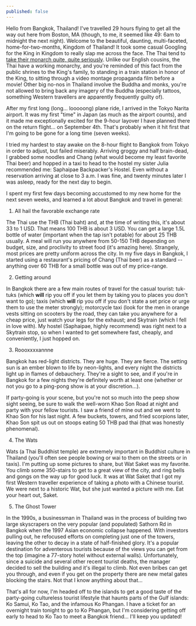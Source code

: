 ```yaml
---
published: false
---
```




Hello from Bangkok, Thailand! I've travelled 29 hours flying to get all the way out here from Boston, MA (though, to me, it seemed like 49: 6am to midnight the next night). Welcome to the beautiful, daunting, multi-faceted, home-for-two-months, Kingdom of Thailand! It took some casual Googling for the King in Kingdom to really slap me across the face. The Thai tend to [take their monarch quite, quite seriously](http://goseasia.about.com/od/thaipeopleculture/a/lesemajeste.htm). Unlike our English cousins, the Thai have a working monarchy, and you're reminded of this fact from the public shrines to the King's family, to standing in a train station in honor of the King, to sitting through a video montage propaganda film before a movie! Other big no-nos in Thailand involve the Buddha and monks, you're not allowed to bring back any imagery of the Buddha (especially tattoos, something Western travellers are apparently frequently guilty of).

After my first long (long... looooong) plane ride, I arrived in the Tokyo Narita airport. It was my first "time" in Japan (as much as the airport counts), and it made me exceptionally excited for the 9-hour layover I have planned there on the return flight... on September 4th. That's probably when it hit first that I'm going to be gone for a long time (seven weeks). 

I tried my hardest to stay awake on the 8-hour flight to Bangkok from Tokyo in order to adjust, but failed miserably. Arriving groggy and half brain-dead, I grabbed some noodles and Chang (what would become my least favorite Thai beer) and hopped in a taxi to head to the hostel my sister Julia recommended me: Saphaipae Backpacker's Hostel. Even without a reservation arriving at close to 3 a.m. I was fine, and twenty minutes later I was asleep, ready for the next day to begin. 

I spent my first few days becoming accustomed to my new home for the next seven weeks, and learned a lot about Bangkok and travel in general:

1. All hail the favorable exchange rate

The Thai use the THB (Thai baht) and, at the time of writing this, it's about 33 to 1 USD. That means 100 THB is about 3 USD. You can get a large 1.5L bottle of water (important when the tap isn't potable) for about 25 THB usually. A meal will run you anywhere from 50-150 THB depending on budget, size, and proclivity to street food (it's amazing here). Strangely, most prices are pretty uniform across the city. In my five days in Bangkok, I started using a restaurant's pricing of Chang (Thai beer) as a standard -- anything over 60 THB for a small bottle was out of my price-range. 

2. Getting around

In Bangkok there are a few main routes of travel for the casual tourist: tuk-tuks (which **will** rip you off if you let them by taking you to places you don't want to go); taxis (which **will** rip you off if you don't state a set price or urge them to use the meter strongly); motorcycle taxi (look for the men in orange vests sitting on scooters by the road, they can take you anywhere for a cheap price, just watch your legs for the exhaust; and Skytrain (which I fell in love with). My hostel (Saphaipae, highly recommend) was right next to a Skytrain stop, so when I wanted to get somewhere fast, cheaply, and conveniently, I just hopped on. 

3. Roooxxxxannne

Bangkok has red-light districts. They are huge. They are fierce. The setting sun is an ember blown to life by neon-lights, and every night the districts light up in flames of debauchery. They're a sight to see, and if you're in Bangkok for a few nights they're definitely worth at least one (whether or not you go to a ping-pong show is at your discretion...). 

If party-going is your scene, but you're not so much into the peep show sight seeing, be sure to walk the well-worn Khao Son Road at night and party with your fellow tourists. I saw a friend of mine out and we went to Khao Son for his last night. A few buckets, towers, and fried scorpions later, Khao Son spit us out on stoops eating 50 THB pad thai (that was honestly phenomenal). 

4. The Wats

Wats (a Thai Buddhist temple) are extremely important in Buddhist culture in Thailand (you'll often see people bowing or wai to them on the streets or in taxis). I'm putting up some pictures to share, but Wat Saket was my favorite. You climb some 350-stairs to get to a great view of the city, and ring bells and gongs on the way up for good luck. It was at Wat Saket that I got my first Western traveller experience of taking a photo with a Chinese tourist. We were next to a historic Wat, but she just wanted a picture with me. Eat your heart out, Saket.

5. The Ghost Tower

In the 1990s, a businessman in Thailand was in the process of building two large skyscrapers on the very popular (and populated) Sathorn Rd in Bangkok when the 1997 Asian economic collapse happened. With investors pulling out, he refocused efforts on completing just one of the towers, leaving the other to decay in a state of half-finished glory. It's a popular destination for adventerous tourists because of the views you can get from the top (imagine a 77-story hotel without external walls). Unfortunately, since a suicide and several other recent tourist deaths, the manager decided to sell the building and it's illegal to climb. Not even bribes can get you through, and even if you get on the property there are new metal gates blocking the stairs. Not that I know anything about that...

That's all for now, I'm headed off to the islands to get a good taste of the party-going cultureless tourist lifestyle that haunts parts of the Gulf islands: Ko Samui, Ko Tao, and the infamous Ko Phangan. I have a ticket for an overnight train tonight to go to Ko Phangan, but I'm considering getting off early to head to Ko Tao to meet a Bangkok friend... I'll keep you updated!
